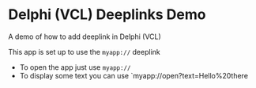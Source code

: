 # Delphi (VCL) Deeplinks Demo

A demo of how to add deeplink in Delphi (VCL)

This app is set up to use the `myapp://` deeplink

- To open the app just use `myapp://`
- To display some text you can use `myapp://open?text=Hello%20there

